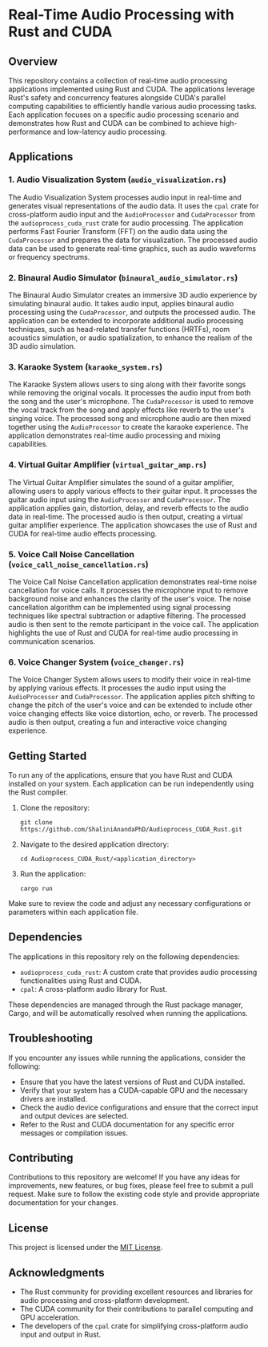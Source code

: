 # Real-Time Audio Processing with Rust and CUDA

## Overview

This repository contains a collection of real-time audio processing applications implemented using Rust and CUDA. The applications leverage Rust's safety and concurrency features alongside CUDA's parallel computing capabilities to efficiently handle various audio processing tasks. Each application focuses on a specific audio processing scenario and demonstrates how Rust and CUDA can be combined to achieve high-performance and low-latency audio processing.

## Applications

### 1. Audio Visualization System (`audio_visualization.rs`)

The Audio Visualization System processes audio input in real-time and generates visual representations of the audio data. It uses the `cpal` crate for cross-platform audio input and the `AudioProcessor` and `CudaProcessor` from the `audioprocess_cuda_rust` crate for audio processing. The application performs Fast Fourier Transform (FFT) on the audio data using the `CudaProcessor` and prepares the data for visualization. The processed audio data can be used to generate real-time graphics, such as audio waveforms or frequency spectrums.

### 2. Binaural Audio Simulator (`binaural_audio_simulator.rs`)

The Binaural Audio Simulator creates an immersive 3D audio experience by simulating binaural audio. It takes audio input, applies binaural audio processing using the `CudaProcessor`, and outputs the processed audio. The application can be extended to incorporate additional audio processing techniques, such as head-related transfer functions (HRTFs), room acoustics simulation, or audio spatialization, to enhance the realism of the 3D audio simulation.

### 3. Karaoke System (`karaoke_system.rs`)

The Karaoke System allows users to sing along with their favorite songs while removing the original vocals. It processes the audio input from both the song and the user's microphone. The `CudaProcessor` is used to remove the vocal track from the song and apply effects like reverb to the user's singing voice. The processed song and microphone audio are then mixed together using the `AudioProcessor` to create the karaoke experience. The application demonstrates real-time audio processing and mixing capabilities.

### 4. Virtual Guitar Amplifier (`virtual_guitar_amp.rs`)

The Virtual Guitar Amplifier simulates the sound of a guitar amplifier, allowing users to apply various effects to their guitar input. It processes the guitar audio input using the `AudioProcessor` and `CudaProcessor`. The application applies gain, distortion, delay, and reverb effects to the audio data in real-time. The processed audio is then output, creating a virtual guitar amplifier experience. The application showcases the use of Rust and CUDA for real-time audio effects processing.

### 5. Voice Call Noise Cancellation (`voice_call_noise_cancellation.rs`)

The Voice Call Noise Cancellation application demonstrates real-time noise cancellation for voice calls. It processes the microphone input to remove background noise and enhances the clarity of the user's voice. The noise cancellation algorithm can be implemented using signal processing techniques like spectral subtraction or adaptive filtering. The processed audio is then sent to the remote participant in the voice call. The application highlights the use of Rust and CUDA for real-time audio processing in communication scenarios.

### 6. Voice Changer System (`voice_changer.rs`)

The Voice Changer System allows users to modify their voice in real-time by applying various effects. It processes the audio input using the `AudioProcessor` and `CudaProcessor`. The application applies pitch shifting to change the pitch of the user's voice and can be extended to include other voice changing effects like voice distortion, echo, or reverb. The processed audio is then output, creating a fun and interactive voice changing experience.

## Getting Started

To run any of the applications, ensure that you have Rust and CUDA installed on your system. Each application can be run independently using the Rust compiler.

1. Clone the repository:
   ```
   git clone https://github.com/ShaliniAnandaPhD/Audioprocess_CUDA_Rust.git
   ```

2. Navigate to the desired application directory:
   ```
   cd Audioprocess_CUDA_Rust/<application_directory>
   ```

3. Run the application:
   ```
   cargo run
   ```

Make sure to review the code and adjust any necessary configurations or parameters within each application file.

## Dependencies

The applications in this repository rely on the following dependencies:

- `audioprocess_cuda_rust`: A custom crate that provides audio processing functionalities using Rust and CUDA.
- `cpal`: A cross-platform audio library for Rust.

These dependencies are managed through the Rust package manager, Cargo, and will be automatically resolved when running the applications.

## Troubleshooting

If you encounter any issues while running the applications, consider the following:

- Ensure that you have the latest versions of Rust and CUDA installed.
- Verify that your system has a CUDA-capable GPU and the necessary drivers are installed.
- Check the audio device configurations and ensure that the correct input and output devices are selected.
- Refer to the Rust and CUDA documentation for any specific error messages or compilation issues.

## Contributing

Contributions to this repository are welcome! If you have any ideas for improvements, new features, or bug fixes, please feel free to submit a pull request. Make sure to follow the existing code style and provide appropriate documentation for your changes.

## License

This project is licensed under the [MIT License](LICENSE).

## Acknowledgments

- The Rust community for providing excellent resources and libraries for audio processing and cross-platform development.
- The CUDA community for their contributions to parallel computing and GPU acceleration.
- The developers of the `cpal` crate for simplifying cross-platform audio input and output in Rust.


